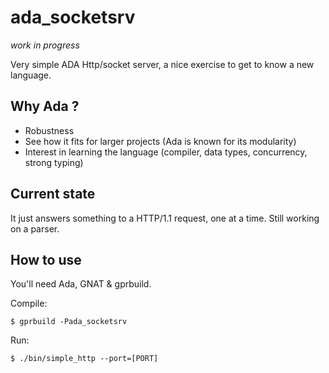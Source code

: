 # ada_socketsrv
*work in progress*

Very simple ADA Http/socket server, a nice exercise to get to know a new language.

## Why Ada ?
 * Robustness
 * See how it fits for larger projects (Ada is known for its modularity)
 * Interest in learning the language (compiler, data types, concurrency, strong typing)

## Current state
It just answers something to a HTTP/1.1 request, one at a time. Still working on a parser.

## How to use
You'll need Ada, GNAT & gprbuild.

Compile:

    $ gprbuild -Pada_socketsrv

Run:

    $ ./bin/simple_http --port=[PORT]
